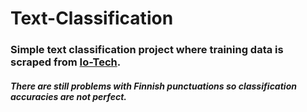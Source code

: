 # Text-Classification
### Simple text classification project where training data is scraped from [Io-Tech](https://bbs.io-tech.fi/). 
##### There are still problems with Finnish punctuations so classification accuracies are  not perfect.
